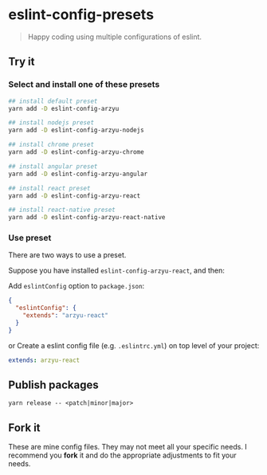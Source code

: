 # eslint-config-presets

> Happy coding using multiple configurations of eslint.

## Try it

### Select and install one of these presets

```bash
## install default preset
yarn add -D eslint-config-arzyu

## install nodejs preset
yarn add -D eslint-config-arzyu-nodejs

## install chrome preset
yarn add -D eslint-config-arzyu-chrome

## install angular preset
yarn add -D eslint-config-arzyu-angular

## install react preset
yarn add -D eslint-config-arzyu-react

## install react-native preset
yarn add -D eslint-config-arzyu-react-native
```

### Use preset

There are two ways to use a preset.

Suppose you have installed `eslint-config-arzyu-react`, and then:

Add `eslintConfig` option to `package.json`:

```json
{
  "eslintConfig": {
    "extends": "arzyu-react"
  }
}
```

or Create a eslint config file (e.g. `.eslintrc.yml`) on top level of your project:

```yaml
extends: arzyu-react
```

## Publish packages

```shell
yarn release -- <patch|minor|major>
```

## Fork it

These are mine config files. They may not meet all your specific needs.
I recommend you **fork** it and do the appropriate adjustments to fit your needs.
